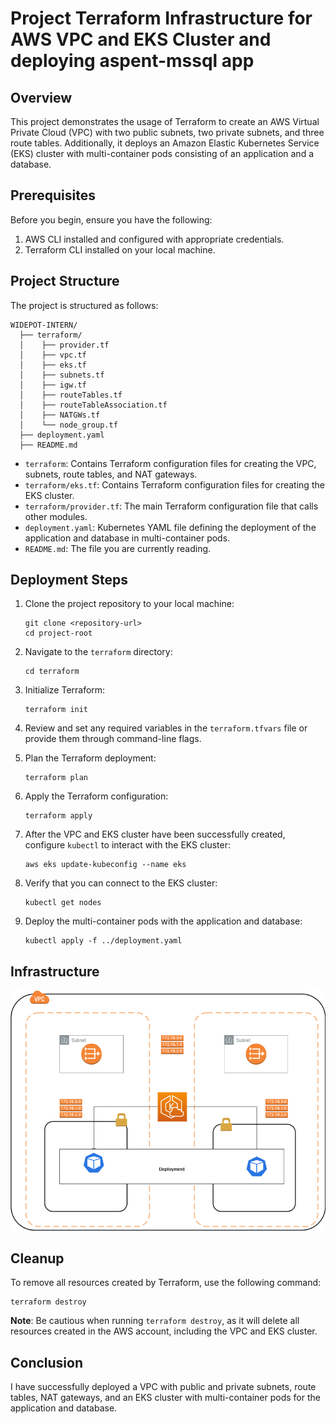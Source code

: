 # Project Terraform Infrastructure for AWS VPC and EKS Cluster and deploying aspent-mssql app 

## Overview

This project demonstrates the usage of Terraform to create an AWS Virtual Private Cloud (VPC) with two public subnets, two private subnets, and three route tables. Additionally, it deploys an Amazon Elastic Kubernetes Service (EKS) cluster with multi-container pods consisting of an application and a database.

## Prerequisites

Before you begin, ensure you have the following:

1. AWS CLI installed and configured with appropriate credentials.
2. Terraform CLI installed on your local machine.

## Project Structure

The project is structured as follows:

```
WIDEPOT-INTERN/
  ├── terraform/
  │    ├── provider.tf       
  │    ├── vpc.tf
  │    ├── eks.tf
  │    ├── subnets.tf
  │    ├── igw.tf
  │    ├── routeTables.tf
  │    ├── routeTableAssociation.tf
  │    ├── NATGWs.tf
  │    └── node_group.tf
  ├── deployment.yaml        
  ├── README.md              

```

- `terraform`: Contains Terraform configuration files for creating the VPC, subnets, route tables, and NAT gateways.
- `terraform/eks.tf`: Contains Terraform configuration files for creating the EKS cluster.
- `terraform/provider.tf`: The main Terraform configuration file that calls other modules.
- `deployment.yaml`: Kubernetes YAML file defining the deployment of the application and database in multi-container pods.
- `README.md`: The file you are currently reading.

## Deployment Steps

1. Clone the project repository to your local machine:

   ```
   git clone <repository-url>
   cd project-root
   ```

2. Navigate to the `terraform` directory:

   ```
   cd terraform
   ```

3. Initialize Terraform:

   ```
   terraform init
   ```

4. Review and set any required variables in the `terraform.tfvars` file or provide them through command-line flags.

5. Plan the Terraform deployment:

   ```
   terraform plan
   ```

6. Apply the Terraform configuration:

   ```
   terraform apply
   ```

7. After the VPC and EKS cluster have been successfully created, configure `kubectl` to interact with the EKS cluster:

   ```
   aws eks update-kubeconfig --name eks
   ```

8. Verify that you can connect to the EKS cluster:

   ```
   kubectl get nodes
   ```

9. Deploy the multi-container pods with the application and database:

   ```
   kubectl apply -f ../deployment.yaml
   ```



## Infrastructure


![Task](task.png)

## Cleanup
To remove all resources created by Terraform, use the following command:

```
terraform destroy
```

**Note**: Be cautious when running `terraform destroy`, as it will delete all resources created in the AWS account, including the VPC and EKS cluster.

## Conclusion

I have successfully deployed a VPC with public and private subnets, route tables, NAT gateways, and an EKS cluster with multi-container pods for the application and database.
